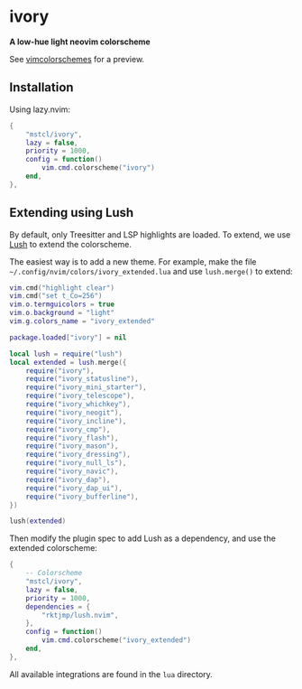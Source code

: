 # ivory

**A low-hue light neovim colorscheme**

See [vimcolorschemes](https://vimcolorschemes.com/mstcl/ivory) for a preview.

## Installation

Using lazy.nvim:

```lua
{
    "mstcl/ivory",
    lazy = false,
    priority = 1000,
    config = function()
        vim.cmd.colorscheme("ivory")
    end,
},
```

## Extending using Lush

By default, only Treesitter and LSP highlights are loaded. To extend, we use
[Lush](https://github.com/rktjmp/lush.nvim) to extend the colorscheme.

The easiest way is to add a new theme. For example, make the file
`~/.config/nvim/colors/ivory_extended.lua` and use `lush.merge()` to extend:

```lua
vim.cmd("highlight clear")
vim.cmd("set t_Co=256")
vim.o.termguicolors = true
vim.o.background = "light"
vim.g.colors_name = "ivory_extended"

package.loaded["ivory"] = nil

local lush = require("lush")
local extended = lush.merge({
    require("ivory"),
    require("ivory_statusline"),
    require("ivory_mini_starter"),
    require("ivory_telescope"),
    require("ivory_whichkey"),
    require("ivory_neogit"),
    require("ivory_incline"),
    require("ivory_cmp"),
    require("ivory_flash"),
    require("ivory_mason"),
    require("ivory_dressing"),
    require("ivory_null_ls"),
    require("ivory_navic"),
    require("ivory_dap"),
    require("ivory_dap_ui"),
    require("ivory_bufferline"),
})

lush(extended)
```

Then modify the plugin spec to add Lush as a dependency, and use the extended
colorscheme:

```lua
{
    -- Colorscheme
    "mstcl/ivory",
    lazy = false,
    priority = 1000,
    dependencies = {
        "rktjmp/lush.nvim",
    },
    config = function()
        vim.cmd.colorscheme("ivory_extended")
    end,
},
```

All available integrations are found in the `lua` directory.
